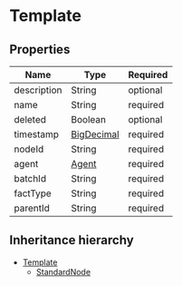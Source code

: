 

# Template

## Properties

Name | Type | Required
-------- | -------- | --------
description | String | optional
name | String | required
deleted | Boolean | optional
timestamp | [BigDecimal](BigDecimal.md) | required
nodeId | String | required
agent | [Agent](Agent.md) | required
batchId | String | required
factType | String | required
parentId | String | required




## Inheritance hierarchy


* [Template](Template.md)
    * [StandardNode](StandardNode.md)
